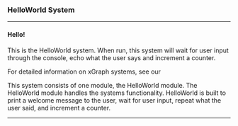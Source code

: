 ### HelloWorld System

---
#### Hello!

This is the HelloWorld system. When run, this system will wait for user
input through the console, echo what the user says and increment a
counter.

For detailed information on xGraph systems, see our

This system consists of one module, the HelloWorld module. The HelloWorld
module handles the systems functionality. HelloWorld is built to print
a welcome message to the user, wait for user input, repeat what the user
said, and increment a counter.

---


